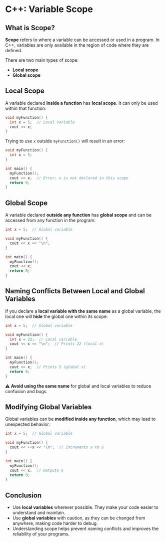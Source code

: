 # C++: Variable Scope

## What is Scope?

**Scope** refers to where a variable can be accessed or used in a program. In C++, variables are only available in the region of code where they are defined.

There are two main types of scope:

- **Local scope**
- **Global scope**

## Local Scope

A variable declared **inside a function** has **local scope**. It can only be used within that function:

```cpp
void myFunction() {
  int x = 5;  // Local variable
  cout << x;
}
```

Trying to use `x` outside `myFunction()` will result in an error:

```cpp
void myFunction() {
  int x = 5;
}

int main() {
  myFunction();
  cout << x;  // Error: x is not declared in this scope
  return 0;
}
```

## Global Scope

A variable declared **outside any function** has **global scope** and can be accessed from any function in the program:

```cpp
int x = 5;  // Global variable

void myFunction() {
  cout << x << "\n";
}

int main() {
  myFunction();
  cout << x;
  return 0;
}
```

## Naming Conflicts Between Local and Global Variables

If you declare a **local variable with the same name** as a global variable, the local one will **hide** the global one within its scope:

```cpp
int x = 5;  // Global variable

void myFunction() {
  int x = 22;  // Local variable
  cout << x << "\n";  // Prints 22 (local x)
}

int main() {
  myFunction();
  cout << x;  // Prints 5 (global x)
  return 0;
}
```

⚠️ **Avoid using the same name** for global and local variables to reduce confusion and bugs.

## Modifying Global Variables

Global variables can be **modified inside any function**, which may lead to unexpected behavior:

```cpp
int x = 5;  // Global variable

void myFunction() {
  cout << ++x << "\n";  // Increments x to 6
}

int main() {
  myFunction();
  cout << x;  // Outputs 6
  return 0;
}
```

## Conclusion

- Use **local variables** wherever possible. They make your code easier to understand and maintain.
- Use **global variables** with caution, as they can be changed from anywhere, making code harder to debug.
- Understanding scope helps prevent naming conflicts and improves the reliability of your programs.
